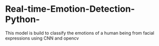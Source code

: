 # Real-time-Emotion-Detection-Python-
This model is build to classify the emotions of a human being from facial expressions using CNN and opencv 
